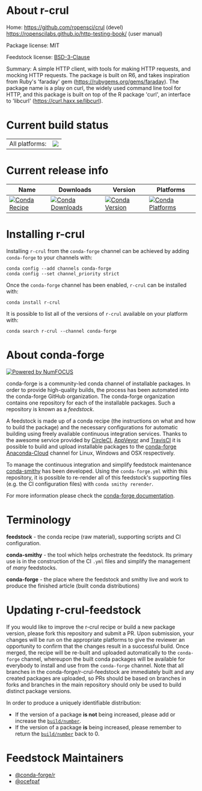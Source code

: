 About r-crul
============

Home: https://github.com/ropensci/crul (devel) https://ropenscilabs.github.io/http-testing-book/ (user manual)

Package license: MIT

Feedstock license: [BSD-3-Clause](https://github.com/conda-forge/r-crul-feedstock/blob/master/LICENSE.txt)

Summary: A simple HTTP client, with tools for making HTTP requests, and mocking HTTP requests. The package is built on R6, and takes inspiration from Ruby's 'faraday' gem (<https://rubygems.org/gems/faraday>). The package name is a play on curl, the widely used command line tool for HTTP, and this package is built on top of the R package 'curl', an interface to 'libcurl' (<https://curl.haxx.se/libcurl>).

Current build status
====================


<table><tr><td>All platforms:</td>
    <td>
      <a href="https://dev.azure.com/conda-forge/feedstock-builds/_build/latest?definitionId=1056&branchName=master">
        <img src="https://dev.azure.com/conda-forge/feedstock-builds/_apis/build/status/r-crul-feedstock?branchName=master">
      </a>
    </td>
  </tr>
</table>

Current release info
====================

| Name | Downloads | Version | Platforms |
| --- | --- | --- | --- |
| [![Conda Recipe](https://img.shields.io/badge/recipe-r--crul-green.svg)](https://anaconda.org/conda-forge/r-crul) | [![Conda Downloads](https://img.shields.io/conda/dn/conda-forge/r-crul.svg)](https://anaconda.org/conda-forge/r-crul) | [![Conda Version](https://img.shields.io/conda/vn/conda-forge/r-crul.svg)](https://anaconda.org/conda-forge/r-crul) | [![Conda Platforms](https://img.shields.io/conda/pn/conda-forge/r-crul.svg)](https://anaconda.org/conda-forge/r-crul) |

Installing r-crul
=================

Installing `r-crul` from the `conda-forge` channel can be achieved by adding `conda-forge` to your channels with:

```
conda config --add channels conda-forge
conda config --set channel_priority strict
```

Once the `conda-forge` channel has been enabled, `r-crul` can be installed with:

```
conda install r-crul
```

It is possible to list all of the versions of `r-crul` available on your platform with:

```
conda search r-crul --channel conda-forge
```


About conda-forge
=================

[![Powered by NumFOCUS](https://img.shields.io/badge/powered%20by-NumFOCUS-orange.svg?style=flat&colorA=E1523D&colorB=007D8A)](http://numfocus.org)

conda-forge is a community-led conda channel of installable packages.
In order to provide high-quality builds, the process has been automated into the
conda-forge GitHub organization. The conda-forge organization contains one repository
for each of the installable packages. Such a repository is known as a *feedstock*.

A feedstock is made up of a conda recipe (the instructions on what and how to build
the package) and the necessary configurations for automatic building using freely
available continuous integration services. Thanks to the awesome service provided by
[CircleCI](https://circleci.com/), [AppVeyor](https://www.appveyor.com/)
and [TravisCI](https://travis-ci.com/) it is possible to build and upload installable
packages to the [conda-forge](https://anaconda.org/conda-forge)
[Anaconda-Cloud](https://anaconda.org/) channel for Linux, Windows and OSX respectively.

To manage the continuous integration and simplify feedstock maintenance
[conda-smithy](https://github.com/conda-forge/conda-smithy) has been developed.
Using the ``conda-forge.yml`` within this repository, it is possible to re-render all of
this feedstock's supporting files (e.g. the CI configuration files) with ``conda smithy rerender``.

For more information please check the [conda-forge documentation](https://conda-forge.org/docs/).

Terminology
===========

**feedstock** - the conda recipe (raw material), supporting scripts and CI configuration.

**conda-smithy** - the tool which helps orchestrate the feedstock.
                   Its primary use is in the construction of the CI ``.yml`` files
                   and simplify the management of *many* feedstocks.

**conda-forge** - the place where the feedstock and smithy live and work to
                  produce the finished article (built conda distributions)


Updating r-crul-feedstock
=========================

If you would like to improve the r-crul recipe or build a new
package version, please fork this repository and submit a PR. Upon submission,
your changes will be run on the appropriate platforms to give the reviewer an
opportunity to confirm that the changes result in a successful build. Once
merged, the recipe will be re-built and uploaded automatically to the
`conda-forge` channel, whereupon the built conda packages will be available for
everybody to install and use from the `conda-forge` channel.
Note that all branches in the conda-forge/r-crul-feedstock are
immediately built and any created packages are uploaded, so PRs should be based
on branches in forks and branches in the main repository should only be used to
build distinct package versions.

In order to produce a uniquely identifiable distribution:
 * If the version of a package **is not** being increased, please add or increase
   the [``build/number``](https://docs.conda.io/projects/conda-build/en/latest/resources/define-metadata.html#build-number-and-string).
 * If the version of a package **is** being increased, please remember to return
   the [``build/number``](https://docs.conda.io/projects/conda-build/en/latest/resources/define-metadata.html#build-number-and-string)
   back to 0.

Feedstock Maintainers
=====================

* [@conda-forge/r](https://github.com/conda-forge/r/)
* [@ocefpaf](https://github.com/ocefpaf/)


